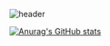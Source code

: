 ![header](https://capsule-render.vercel.app/api?type=wave&height=300&color=auto&text=Gondra's%20GitHub🤗&section=header&reversal=false&textBg=false)


[![Anurag's GitHub stats](https://github-readme-stats.vercel.app/api?username=Gondra)](https://github.com/anuraghazra/github-readme-stats)


<!--
**Gondra98/Gondra98** is a ✨ _special_ ✨ repository because its `README.md` (this file) appears on your GitHub profile.

Here are some ideas to get you started:

- 🔭 I’m currently working on ...
- 🌱 I’m currently learning ...
- 👯 I’m looking to collaborate on ...
- 🤔 I’m looking for help with ...
- 💬 Ask me about ...
- 📫 How to reach me: ...
- 😄 Pronouns: ...
- ⚡ Fun fact: ...
-->
